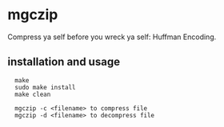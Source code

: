 # mgczip
Compress ya self before you wreck ya self: Huffman Encoding.

## installation and usage

      make
      sudo make install
      make clean

      mgczip -c <filename> to compress file
      mgczip -d <filename> to decompress file
